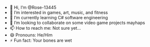 - 👋 Hi, I’m @Rose-13445
- 👀 I’m interested in games, art, music, and fitness
- 🌱 I’m currently learning C# software engineering
- 💞️ I’m looking to collaborate on some video game projects mayhaps
- 📫 How to reach me: Not sure yet...
- 😄 Pronouns: He/Him
- ⚡ Fun fact: Your bones are wet

<!---
Rose-13445/Rose-13445 is a ✨ special ✨ repository because its `README.md` (this file) appears on your GitHub profile.
You can click the Preview link to take a look at your changes.
--->
